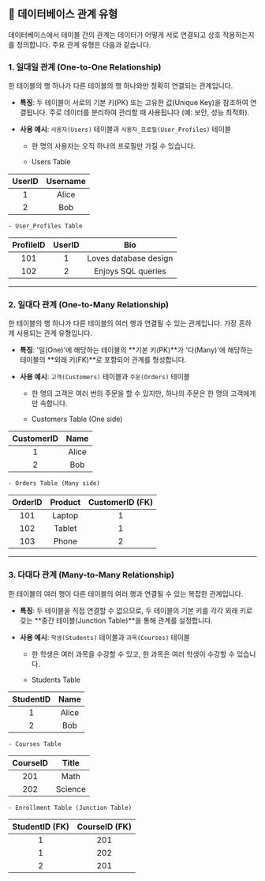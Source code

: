 
## 🔗 데이터베이스 관계 유형

데이터베이스에서 테이블 간의 관계는 데이터가 어떻게 서로 연결되고 상호 작용하는지를 정의합니다. 주요 관계 유형은 다음과 같습니다.

### **1. 일대일 관계 (One-to-One Relationship)**

한 테이블의 행 하나가 다른 테이블의 행 하나와만 정확히 연결되는 관계입니다.

- **특징**: 두 테이블이 서로의 기본 키(PK) 또는 고유한 값(Unique Key)을 참조하여 연결됩니다. 주로 데이터를 분리하여 관리할 때 사용됩니다 (예: 보안, 성능 최적화).
    
- **사용 예시**: `사용자(Users)` 테이블과 `사용자_프로필(User_Profiles)` 테이블
    
    - 한 명의 사용자는 오직 하나의 프로필만 가질 수 있습니다.
        
    - Users Table

| UserID | Username |
| :----: | :------: |
|   1    |  Alice   |
|   2    |   Bob    |
        
    - User_Profiles Table
        
| ProfileID | UserID | Bio |
| :-------: | :----: | :-------------------: |
| 101 | 1 | Loves database design |
| 102 | 2 | Enjoys SQL queries |
        

---

### **2. 일대다 관계 (One-to-Many Relationship)**

한 테이블의 행 하나가 다른 테이블의 여러 행과 연결될 수 있는 관계입니다. 가장 흔하게 사용되는 관계 유형입니다.

- **특징**: '일(One)'에 해당하는 테이블의 **기본 키(PK)**가 '다(Many)'에 해당하는 테이블의 **외래 키(FK)**로 포함되어 관계를 형성합니다.
    
- **사용 예시**: `고객(Customers)` 테이블과 `주문(Orders)` 테이블
    
    - 한 명의 고객은 여러 번의 주문을 할 수 있지만, 하나의 주문은 한 명의 고객에게만 속합니다.
        
    - Customers Table (One side)
        
| CustomerID | Name |
| :--------: | :--: |
| 1 | Alice |
| 2 | Bob |
        
    - Orders Table (Many side)
        
| OrderID | Product | CustomerID (FK) |
| :-----: | :-----: | :-----------------: |
| 101 | Laptop | 1 |
| 102 | Tablet | 1 |
| 103 | Phone | 2 |
        

---

### **3. 다대다 관계 (Many-to-Many Relationship)**

한 테이블의 여러 행이 다른 테이블의 여러 행과 연결될 수 있는 복잡한 관계입니다.

- **특징**: 두 테이블을 직접 연결할 수 없으므로, 두 테이블의 기본 키를 각각 외래 키로 갖는 **중간 테이블(Junction Table)**을 통해 관계를 설정합니다.
    
- **사용 예시**: `학생(Students)` 테이블과 `과목(Courses)` 테이블
    
    - 한 학생은 여러 과목을 수강할 수 있고, 한 과목은 여러 학생이 수강할 수 있습니다.
        
    - Students Table
        
| StudentID | Name |
| :-------: | :--: |
| 1 | Alice |
| 2 | Bob |
        
    - Courses Table
        
| CourseID | Title |
| :------: | :-----: |
| 201 | Math |
| 202 | Science |
        
    - Enrollment Table (Junction Table)
        
| StudentID (FK) | CourseID (FK) |
| :----------------: | :---------------: |
| 1 | 201 |
| 1 | 202 |
| 2 | 201 |

